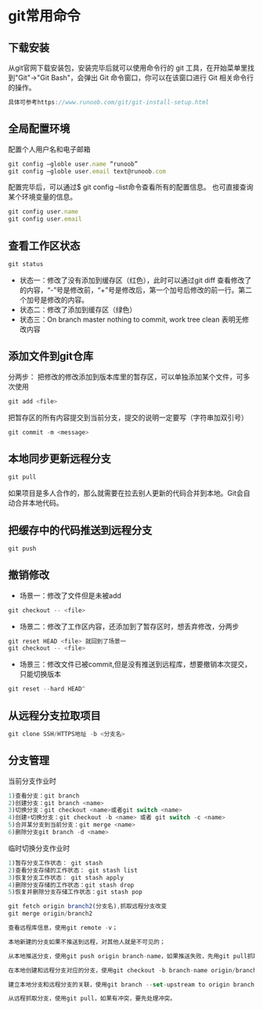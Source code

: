 # git常用命令

## 下载安装

从git官网下载安装包，安装完毕后就可以使用命令行的 git 工具，在开始菜单里找到"Git"->"Git Bash"，会弹出 Git 命令窗口，你可以在该窗口进行 Git 相关命令行的操作。

```js
具体可参考https://www.runoob.com/git/git-install-setup.html
```

## 全局配置环境

配置个人用户名和电子邮箱

```js
git config –globle user.name “runoob”
git config –globle user.email text@runoob.com
```

配置完毕后，可以通过$ git config –list命令查看所有的配置信息。
也可直接查询某个环境变量的信息。

```js
git config user.name
git config user.email
```

## 查看工作区状态

```js
git status
```

- 状态一：修改了没有添加到缓存区（红色），此时可以通过git diff 查看修改了的内容，“-”号是修改前，“+”号是修改后，第一个加号后修改的前一行。第二个加号是修改的内容。
- 状态二：修改了添加到缓存区（绿色）
- 状态三：On branch master nothing to commit, work tree clean 表明无修改内容

## 添加文件到git仓库

分两步：
把修改的修改添加到版本库里的暂存区，可以单独添加某个文件，可多次使用

```js
git add <file>
```

把暂存区的所有内容提交到当前分支，提交的说明一定要写（字符串加双引号）

```js
git commit -m <message>
```

## 本地同步更新远程分支

```js
git pull
```

如果项目是多人合作的，那么就需要在拉去别人更新的代码合并到本地。Git会自动合并本地代码。

## 把缓存中的代码推送到远程分支

```js
git push
```

## 撤销修改

- 场景一：修改了文件但是未被add

```js
git checkout -- <file>
```

- 场景二：修改了工作区内容，还添加到了暂存区时，想丢弃修改，分两步

```js
git reset HEAD <file> 就回到了场景一
git checkout -- <file>
```

- 场景三：修改文件已被commit,但是没有推送到远程库，想要撤销本次提交，只能切换版本

```js
git reset --hard HEAD^
```

## 从远程分支拉取项目

```js
git clone SSH/HTTPS地址 -b <分支名>
```

## 分支管理

当前分支作业时

```js
1)查看分支：git branch
2)创建分支：git branch <name>
3)切换分支：git checkout <name>或者git switch <name>
4)创建+切换分支：git checkout -b <name> 或者 git switch -c <name>
5)合并某分支到当前分支：git merge <name>
6)删除分支git branch -d <name>
```

临时切换分支作业时

```js
1)暂存分支工作状态： git stash
2)查看分支存储的工作状态： git stash list
3)恢复分支工作状态： git stash apply
4)删除分支存储的工作状态：git stash drop
5)恢复并删除分支存储工作状态：git stash pop
```

```js
git fetch origin branch2(分支名),抓取远程分支改变
git merge origin/branch2

查看远程库信息，使用git remote -v；

本地新建的分支如果不推送到远程，对其他人就是不可见的；

从本地推送分支，使用git push origin branch-name，如果推送失败，先用git pull抓取远程的新提交；

在本地创建和远程分支对应的分支，使用git checkout -b branch-name origin/branch-name，本地和远程分支的名称最好一致；

建立本地分支和远程分支的关联，使用git branch --set-upstream to origin branch-name；

从远程抓取分支，使用git pull，如果有冲突，要先处理冲突。
```
